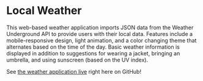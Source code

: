 # Local Weather
This web-based weather application imports JSON data from the Weather Underground API to provide users with their local data. Features include a mobile-responsive design, light animation, and a color changing theme that alternates based on the time of the day. Basic weather information is displayed in addition to suggestions for wearing a jacket, bringing an umbrella, and using sunscreen (based on the UV index).

See [the weather application live](https://mdawsondev.github.io/weather-app) right here on GitHub!